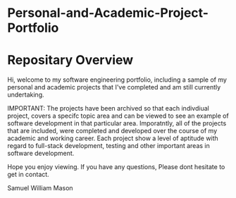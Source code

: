 # Personal-and-Academic-Project-Portfolio

# Repositary Overview
Hi, welcome to my software engineering portfolio, including a sample of my personal and academic projects that I've completed and am still currently undertaking.

IMPORTANT: The projects have been archived so that each indivdiual project, covers a specifc topic area and can be viewed to see an example of software development in that particular area. Imporatntly, all of the projects that are included, were completed and developed over the course of my academic and working career. Each project show a level of aptitude with regard to full-stack development, testing and other important areas in software development.

Hope you enjoy viewing. If you have any questions, Please dont hesitate to get in contact.

Samuel William Mason

